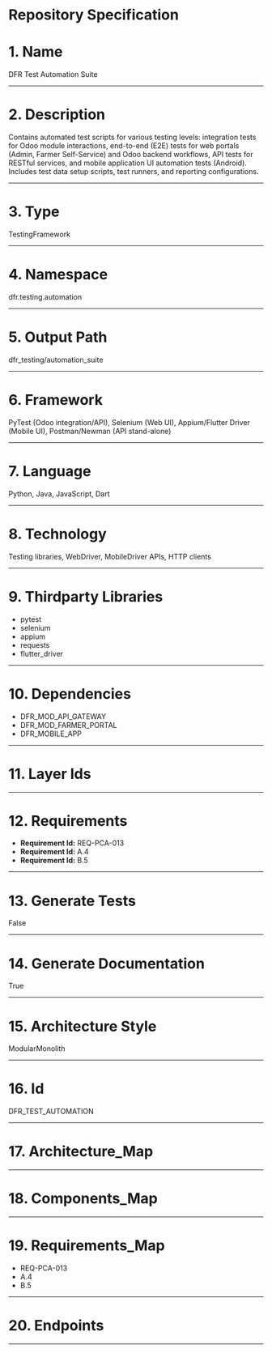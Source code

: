 # Repository Specification

# 1. Name
DFR Test Automation Suite


---

# 2. Description
Contains automated test scripts for various testing levels: integration tests for Odoo module interactions, end-to-end (E2E) tests for web portals (Admin, Farmer Self-Service) and Odoo backend workflows, API tests for RESTful services, and mobile application UI automation tests (Android). Includes test data setup scripts, test runners, and reporting configurations.


---

# 3. Type
TestingFramework


---

# 4. Namespace
dfr.testing.automation


---

# 5. Output Path
dfr_testing/automation_suite


---

# 6. Framework
PyTest (Odoo integration/API), Selenium (Web UI), Appium/Flutter Driver (Mobile UI), Postman/Newman (API stand-alone)


---

# 7. Language
Python, Java, JavaScript, Dart


---

# 8. Technology
Testing libraries, WebDriver, MobileDriver APIs, HTTP clients


---

# 9. Thirdparty Libraries

- pytest
- selenium
- appium
- requests
- flutter_driver


---

# 10. Dependencies

- DFR_MOD_API_GATEWAY
- DFR_MOD_FARMER_PORTAL
- DFR_MOBILE_APP


---

# 11. Layer Ids



---

# 12. Requirements

- **Requirement Id:** REQ-PCA-013  
- **Requirement Id:** A.4  
- **Requirement Id:** B.5  


---

# 13. Generate Tests
False


---

# 14. Generate Documentation
True


---

# 15. Architecture Style
ModularMonolith


---

# 16. Id
DFR_TEST_AUTOMATION


---

# 17. Architecture_Map



---

# 18. Components_Map



---

# 19. Requirements_Map

- REQ-PCA-013
- A.4
- B.5


---

# 20. Endpoints



---


